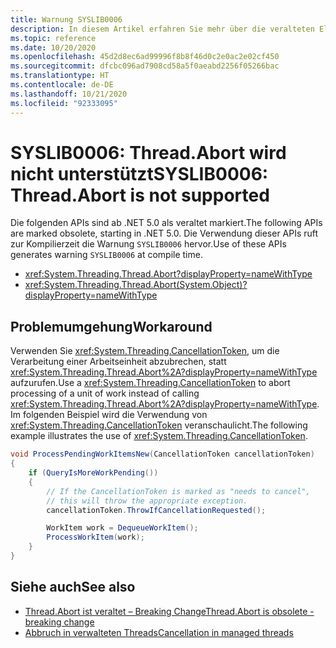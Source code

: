 ```yaml
---
title: Warnung SYSLIB0006
description: In diesem Artikel erfahren Sie mehr über die veralteten Elemente, die zur Kompilierzeit die Warnung SYSLIB0006 generieren.
ms.topic: reference
ms.date: 10/20/2020
ms.openlocfilehash: 45d2d8ec6ad99996f8b8f46d0c2e0ac2e02cf450
ms.sourcegitcommit: dfcbc096ad7908cd58a5f0aeabd2256f05266bac
ms.translationtype: HT
ms.contentlocale: de-DE
ms.lasthandoff: 10/21/2020
ms.locfileid: "92333095"
---
```

# <a name="syslib0006-threadabort-is-not-supported"></a><span data-ttu-id="9385d-103">SYSLIB0006: Thread.Abort wird nicht unterstützt</span><span class="sxs-lookup"><span data-stu-id="9385d-103">SYSLIB0006: Thread.Abort is not supported</span></span>

<span data-ttu-id="9385d-104">Die folgenden APIs sind ab .NET 5.0 als veraltet markiert.</span><span class="sxs-lookup"><span data-stu-id="9385d-104">The following APIs are marked obsolete, starting in .NET 5.0.</span></span> <span data-ttu-id="9385d-105">Die Verwendung dieser APIs ruft zur Kompilierzeit die Warnung `SYSLIB0006` hervor.</span><span class="sxs-lookup"><span data-stu-id="9385d-105">Use of these APIs generates warning `SYSLIB0006` at compile time.</span></span>

- <xref:System.Threading.Thread.Abort?displayProperty=nameWithType>
- <xref:System.Threading.Thread.Abort(System.Object)?displayProperty=nameWithType>

## <a name="workaround"></a><span data-ttu-id="9385d-106">Problemumgehung</span><span class="sxs-lookup"><span data-stu-id="9385d-106">Workaround</span></span>

<span data-ttu-id="9385d-107">Verwenden Sie <xref:System.Threading.CancellationToken>, um die Verarbeitung einer Arbeitseinheit abzubrechen, statt <xref:System.Threading.Thread.Abort%2A?displayProperty=nameWithType> aufzurufen.</span><span class="sxs-lookup"><span data-stu-id="9385d-107">Use a <xref:System.Threading.CancellationToken> to abort processing of a unit of work instead of calling <xref:System.Threading.Thread.Abort%2A?displayProperty=nameWithType>.</span></span> <span data-ttu-id="9385d-108">Im folgenden Beispiel wird die Verwendung von <xref:System.Threading.CancellationToken> veranschaulicht.</span><span class="sxs-lookup"><span data-stu-id="9385d-108">The following example illustrates the use of <xref:System.Threading.CancellationToken>.</span></span>

```csharp
void ProcessPendingWorkItemsNew(CancellationToken cancellationToken)
{
    if (QueryIsMoreWorkPending())
    {
        // If the CancellationToken is marked as "needs to cancel",
        // this will throw the appropriate exception.
        cancellationToken.ThrowIfCancellationRequested();

        WorkItem work = DequeueWorkItem();
        ProcessWorkItem(work);
    }
}
```

## <a name="see-also"></a><span data-ttu-id="9385d-109">Siehe auch</span><span class="sxs-lookup"><span data-stu-id="9385d-109">See also</span></span>

- [<span data-ttu-id="9385d-110">Thread.Abort ist veraltet – Breaking Change</span><span class="sxs-lookup"><span data-stu-id="9385d-110">Thread.Abort is obsolete - breaking change</span></span>](3.1-5.0.md#threadabort-is-obsolete)
- [<span data-ttu-id="9385d-111">Abbruch in verwalteten Threads</span><span class="sxs-lookup"><span data-stu-id="9385d-111">Cancellation in managed threads</span></span>](../../standard/threading/cancellation-in-managed-threads.md)
